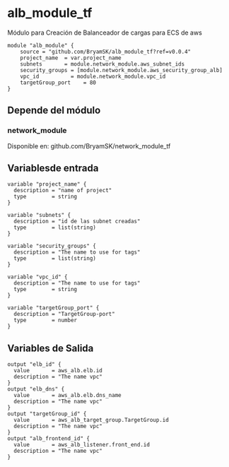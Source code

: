 # alb_module_tf
Módulo para Creación de Balanceador de cargas para ECS de aws

```
module "alb_module" {
    source = "github.com/BryamSK/alb_module_tf?ref=v0.0.4"
    project_name  = var.project_name
    subnets       = module.network_module.aws_subnet_ids
    security_groups = [module.network_module.aws_security_group_alb]
    vpc_id          = module.network_module.vpc_id
    targetGroup_port    = 80
}
```
## Depende del módulo
### network_module
Disponible en: github.com/BryamSK/network_module_tf

## Variablesde entrada

```
variable "project_name" {
  description = "name of project"
  type        = string
}

variable "subnets" {
  description = "id de las subnet creadas"
  type        = list(string)
}

variable "security_groups" {
  description = "The name to use for tags"
  type        = list(string)
}

variable "vpc_id" {
  description = "The name to use for tags"
  type        = string
}

variable "targetGroup_port" {
  description = "TargetGroup-port"
  type        = number
}
```
## Variables de Salida
```
output "elb_id" {
  value       = aws_alb.elb.id
  description = "The name vpc"
}
output "elb_dns" {
  value       = aws_alb.elb.dns_name
  description = "The name vpc"
}
output "targetGroup_id" {
  value       = aws_alb_target_group.TargetGroup.id
  description = "The name vpc"
}
output "alb_frontend_id" {
  value       = aws_alb_listener.front_end.id
  description = "The name vpc"
}
```
